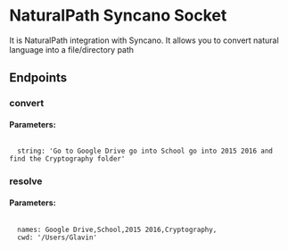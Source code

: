 # NaturalPath Syncano Socket

It is NaturalPath integration with Syncano. It allows you to convert natural language into a file/directory path

## Endpoints

### convert

#### Parameters:
```

  string: 'Go to Google Drive go into School go into 2015 2016 and find the Cryptography folder'
```


### resolve

#### Parameters:
```

  names: Google Drive,School,2015 2016,Cryptography,
  cwd: '/Users/Glavin'
```


